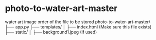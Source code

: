 # photo-to-water-art-master
water art image
order of the file to be stored
photo-to-water-art-master/
├── app.py
├── templates/
│   ├── index.html   (Make sure this file exists)
├── static/
│   ├── background1.jpeg (If used)

